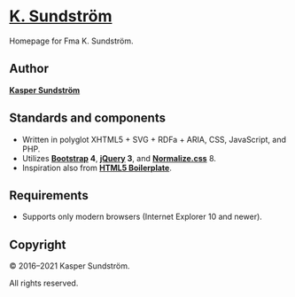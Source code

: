 # [K. Sundström](https://ksundstrom.fi/)

Homepage for Fma K. Sundström.

## Author

**[Kasper Sundström](https://twitter.com/KSundstrom)**

## Standards and components

* Written in polyglot XHTML5 + SVG + RDFa + ARIA, CSS, JavaScript, and PHP.
* Utilizes **[Bootstrap](https://getbootstrap.com/) 4**, **[jQuery](https://jquery.com/) 3**, and **[Normalize.css](https://necolas.github.io/normalize.css/)** 8.
* Inspiration also from **[HTML5 Boilerplate](https://html5boilerplate.com/)**.

## Requirements

* Supports only modern browsers (Internet Explorer 10 and newer).

## Copyright

© 2016–2021 Kasper Sundström.

All rights reserved.

